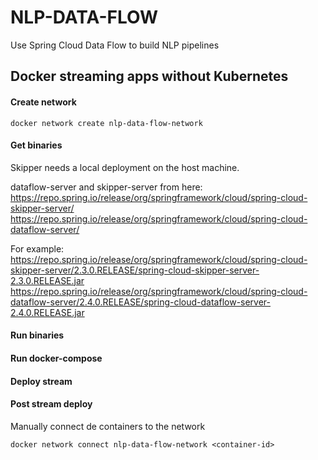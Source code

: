 # NLP-DATA-FLOW

Use Spring Cloud Data Flow to build NLP pipelines



## Docker streaming apps without Kubernetes

#### Create network

    docker network create nlp-data-flow-network


#### Get binaries 

Skipper needs a local deployment on the host machine.

dataflow-server and skipper-server from here:
https://repo.spring.io/release/org/springframework/cloud/spring-cloud-skipper-server/
https://repo.spring.io/release/org/springframework/cloud/spring-cloud-dataflow-server/

For example:
https://repo.spring.io/release/org/springframework/cloud/spring-cloud-skipper-server/2.3.0.RELEASE/spring-cloud-skipper-server-2.3.0.RELEASE.jar
https://repo.spring.io/release/org/springframework/cloud/spring-cloud-dataflow-server/2.4.0.RELEASE/spring-cloud-dataflow-server-2.4.0.RELEASE.jar

#### Run binaries

#### Run docker-compose

#### Deploy stream

#### Post stream deploy
    
Manually connect de containers to the network

    docker network connect nlp-data-flow-network <container-id>